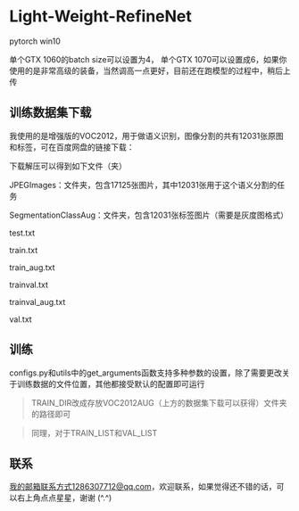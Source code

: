 # Light-Weight-RefineNet
pytorch win10

单个GTX 1060的batch size可以设置为4， 单个GTX 1070可以设置成6，如果你使用的是非常高级的装备，当然调高一点更好，目前还在跑模型的过程中，稍后上传

## 训练数据集下载
我使用的是增强版的VOC2012，用于做语义识别，图像分割的共有12031张原图和标签，可在百度网盘的链接下载：

下载解压可以得到如下文件（夹）

JPEGImages：文件夹，包含17125张图片，其中12031张用于这个语义分割的任务

SegmentationClassAug：文件夹，包含12031张标签图片（需要是灰度图格式）

test.txt

train.txt

train_aug.txt

trainval.txt

trainval_aug.txt

val.txt

## 训练
configs.py和utils中的get_arguments函数支持多种参数的设置，除了需要更改关于训练数据的文件位置，其他都接受默认的配置即可运行

>TRAIN_DIR改成存放VOC2012AUG（上方的数据集下载可以获得）文件夹的路径即可

>同理，对于TRAIN_LIST和VAL_LIST

## 联系
我的邮箱联系方式1286307712@qq.com，欢迎联系，如果觉得还不错的话，可以右上角点点星星，谢谢 (^.^)
